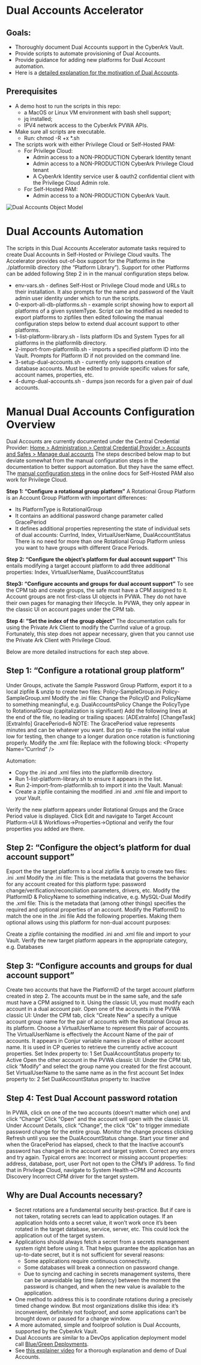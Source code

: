 # Dual Accounts Accelerator

## Goals:
- Thoroughly document Dual Accounts support in the CyberArk Vault.
- Provide scripts to automate provisioning of Dual Accounts.
- Provide guidance for adding new platforms for Dual Account automation.
- Here is a [detailed explanation for the motivation of Dual Accounts](https://github.com/conjurdemos/Accelerator-DualAccounts#why-are-dual-accounts-necessary).

## Prerequisites
 - A demo host to run the scripts in this repo:
   - a MacOS or Linux VM environment with bash shell support;
   - jq installed;
   - IPV4 network access to the CyberArk PVWA APIs.
 - Make sure all scripts are executable.
   - Run: chmod -R +x *.sh
 - The scripts work with either Privilege Cloud or Self-Hosted PAM:
   - For Privilege Cloud:
     - Admin access to a NON-PRODUCTION Cyberark Identity tenant
     - Admin access to a NON-PRODUCTION CyberArk Privilege Cloud tenant
     - A CyberArk Identity service user & oauth2 confidential client with the Privilege Cloud Admin role.
   - For Self-Hosted PAM:
     - Admin access to a NON-PRODUCTION CyberArk Vault.

![Dual Accounts Object Model](https://github.com/conjurdemos/Accelerator-DualAccounts/blob/main/DualAccountsObjectModel.png?raw=true)

# Dual Accounts Automation

The scripts in this Dual Accounts Accelerator automate tasks required to create Dual Accounts in Self-Hosted or Privilege Cloud vaults. The Accelerator provides out-of-box support for the Platforms in the ./platformlib directory (the “Platform Library”). Support for other Platforms can be added following Step 2 in in the manual configuration steps below.

- env-vars.sh - defines Self-Host or Privilege Cloud mode and URLs to their installation. It also prompts for the name and password of the Vault admin user identity under which to run the scripts.
- 0-export-all-db-platforms.sh - example script showing how to export all platforms of a given systemType. Script can be modified as needed to export platforms to zipfiles then edited following the manual configuration steps below to extend dual account support to other platforms.
 - 1-list-platform-library.sh - lists platform IDs and System Types for all platforms in the platformlib directory.
 - 2-import-from-platformlib.sh - imports a specified platform ID into the Vault. Prompts for Platform ID if not provided on the command line.
 - 3-setup-dual-accounts.sh - currently only supports creation of database accounts. Must be edited to provide specific values for safe, account names, properties, etc.
 - 4-dump-dual-accounts.sh - dumps json records for a given pair of dual accounts.

# Manual Dual Accounts Configuration Overview

Dual Accounts are currently documented under the Central Credential Provider:
[Home > Administration > Central Credential Provider > Accounts and Safes > Manage dual accounts](https://docs.cyberark.com/AAM-CP/13.0/en/Content/CP%20and%20ASCP/cv_Managing-Dual-Accounts.htm)
The steps described below map to but deviate somewhat from the manual configuration steps in the documentation to better support automation. But they have the same effect. The [manual configuration steps](https://docs.cyberark.com/AAM-CP/13.0/en/Content/CP%20and%20ASCP/cv_Automatic_dual_account.htm?tocpath=Administration%7CCentral%20Credential%20Provider%7CAccounts%20and%20Safes%7CManage%20dual%20accounts%7C_____1) in the online docs for Self-Hosted PAM also work for Privilege Cloud.

**Step 1: “Configure a rotational group platform”**
A Rotational Group Platform is an Account Group Platform with important differences:
 - Its PlatformType is RotationalGroup
 - It contains an additional password change parameter called GracePeriod
 - It defines additional properties representing the state of individual sets of dual accounts: CurrInd, Index, VirtualUserName, DualAccountStatus
There is no need for more than one Rotational Group Platform unless you want to have groups with different Grace Periods.

**Step 2: “Configure the object’s platform for dual account support”**
This entails modifying a target account platform to add three additional properties: Index, VirtualUserName, DualAccountStatus

**Step3: “Configure accounts and groups for dual account support”**
To see the CPM tab and create groups, the safe must have a CPM assigned to it.
Account groups are not first-class UI objects in PVWA. They do not have their own pages for managing their lifecycle. In PVWA, they only appear in the classic UI on account pages under the CPM tab. 

**Step 4: “Set the index of the group object”**
The documentation calls for using the Private Ark Client to modify the CurrInd value of a group. Fortunately, this step does not appear necessary, given that you cannot use the Private Ark Client with Privilege Cloud.

Below are more detailed instructions for each step above.

## Step 1: “Configure a rotational group platform”
Under Groups, activate the Sample Password Group Platform, export it to a local zipfile & unzip to create two files:
Policy-SampleGroup.ini
Policy-SampleGroup.xml
Modify the .ini file:
Change the PolicyID and PolicyName to something meaningful, e.g. DualAccountsPolicy
Change the PolicyType to RotationalGroup (capitalization is significant)
Add the following lines at the end of the file, no leading or trailing spaces:
[ADExtraInfo]
[ChangeTask]
[ExtraInfo]
GracePeriod=6
NOTE: The GracePeriod value represents minutes and can be whatever you want. But pro tip – make the initial value low for testing, then change to a longer duration once rotation is functioning properly.
Modify the .xml file:
Replace <Optional /> with the following block:
<Optional>
<Property Name=”CurrInd" />
<Property Name="VirtualUserName" />
<Property Name="Index" />
<Property Name="DualAccountStatus" />
</Optional>

Automation:
 - Copy the .ini and .xml files into the platformlib directory.
 - Run 1-list-platform-library.sh to ensure it appears in the list.
 - Run 2-import-from-platformlib.sh to import it into the Vault.
Manual:
 - Create a zipfile containing the modified .ini and .xml file and import to your Vault.

Verify the new platform appears under Rotational Groups and the Grace Period value is displayed.
Click Edit and navigate to Target Account Platform->UI & Workflows->Properties->Optional  and verify the four properties you added are there.

## Step 2: “Configure the object’s platform for dual account support”
Export the the target platform to a local zipfile & unzip to create two files:
<base-platform-id>.ini
<base-platform-id>.xml
Modify the .ini file:
This is the metadata that governs the behavior for any account created for this platform type:
password change/verification/reconciliation parameters, drivers, etc. 
Modify the PlatformID & PolicyName to something indicative, e.g. MySQL-Dual
Modify the .xml file:
This is the metadata that (among other things) specifies the required and optional properties of an account.
Modify the PlatformID to match the one in the .ini file
Add the following properties. Making them optional allows using this platform for non-dual account purposes:
<Property Name="VirtualUserName" />
<Property Name="Index" />
<Property Name="DualAccountStatus" />

Create a zipfile containing the modified .ini and .xml file and import to your Vault.
Verify the new target platform appears in the appropriate category, e.g. Databases

## Step 3: “Configure accounts and groups for dual account support” 
Create two accounts that have the PlatformID of the target account platform created in step 2. 
The accounts must be in the same safe, and the safe must have a CPM assigned to it.
Using the classic UI, you must modify each account in a dual account pair.
Open one of the accounts in the PVWA classic UI:
Under the CPM tab, click “Create New” a specify a unique account group name for the pair of accounts with the Rotational Group as its platform.
Choose a VirtualUserName to represent this pair of accounts.
The VirtualUserName is effectively the Account Name of the pair of accounts.
It appears in Conjur variable names in place of either account name. It is used in CP queries to retrieve the currently active account properties.
Set Index property to: 1
Set DualAccountStatus property to: Active
Open the other account in the PVWA classic UI:
Under the CPM tab, click “Modify” and select the group name you created for the first account.
Set VirtualUserName to the same name as in the first account
Set Index property to: 2
Set DualAccountStatus property to: Inactive

## Step 4: Test Dual Account password rotation
In PVWA, click on one of the two accounts (doesn’t matter which one) and click “Change”
Click “Open” and the account will open with the classic UI.
Under Account Details, click “Change”, the click “Ok” to trigger immediate password change for the entire group.
Monitor the change process clicking Refresh until you see the DualAccountStatus change.
Start your timer and when the GracePeriod has elapsed, check to that the Inactive account’s password has changed in the account and target system.
Correct any errors and try again.
Typical errors are:
Incorrect or missing account properties: address, database, port, user
Port not open to the CPM’s IP address. To find that in Privilege Cloud, navigate to System Health->CPM and Accounts Discovery
Incorrect CPM driver for the target system.

## Why are Dual Accounts necessary?

 - Secret rotations are a fundamental security best-practice. But if care is not taken, rotating secrets can lead to application outages. If an application holds onto a secret value, it won’t work once it’s been rotated in the target database, service, server, etc. This could lock the application out of the target system.
 - Applications should always fetch a secret from a secrets management system right before using it. That helps guarantee the application has an up-to-date secret, but it is not sufficient for several reasons:
   - Some applications require continuous connectivity.
   - Some databases will break a connection on password change.
   - Due to syncing and caching in secrets management systems, there can be unavoidable lag time (latency) between the moment the password is changed, and when the new value is available to the application.
 - One method to address this is to coordinate rotations during a precisely timed change window. But most organizations dislike this idea: it’s inconvenient, definitely not foolproof, and some applications can’t be brought down or paused for a change window.
 - A more automated, simple and foolproof solution is Dual Accounts, supported by the CyberArk Vault.
 - Dual Accounts are similar to a DevOps application deployment model call [Blue/Green Deployments](https://www.redhat.com/en/topics/devops/what-is-blue-green-deployment).
 - See [this explainer video](https://youtu.be/i122iZWKVb0) for a thorough explanation and demo of Dual Accounts.


